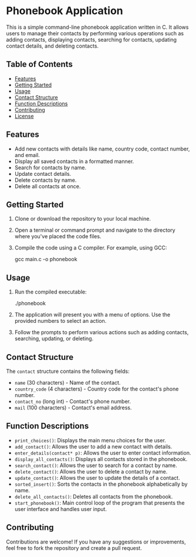# Phonebook Application

This is a simple command-line phonebook application written in C. It allows users to manage their contacts by performing various operations such as adding contacts, displaying contacts, 
searching for contacts, updating contact details, and deleting contacts.

## Table of Contents

- [Features](#features)
- [Getting Started](#getting-started)
- [Usage](#usage)
- [Contact Structure](#contact-structure)
- [Function Descriptions](#function-descriptions)
- [Contributing](#contributing)
- [License](#license)

## Features

- Add new contacts with details like name, country code, contact number, and email.
- Display all saved contacts in a formatted manner.
- Search for contacts by name.
- Update contact details.
- Delete contacts by name.
- Delete all contacts at once.

## Getting Started

1. Clone or download the repository to your local machine.

2. Open a terminal or command prompt and navigate to the directory where you've placed the code files.

3. Compile the code using a C compiler. For example, using GCC:

   
   gcc main.c -o phonebook
  

## Usage

1. Run the compiled executable:

 
   ./phonebook
   

2. The application will present you with a menu of options. Use the provided numbers to select an action.

3. Follow the prompts to perform various actions such as adding contacts, searching, updating, or deleting.

## Contact Structure

The `contact` structure contains the following fields:

- `name` (30 characters) - Name of the contact.
- `country_code` (4 characters) - Country code for the contact's phone number.
- `contact_no` (long int) - Contact's phone number.
- `mail` (100 characters) - Contact's email address.

## Function Descriptions

- `print_choices()`: Displays the main menu choices for the user.
- `add_contact()`: Allows the user to add a new contact with details.
- `enter_details(contact* p)`: Allows the user to enter contact information.
- `display_all_contacts()`: Displays all contacts stored in the phonebook.
- `search_contact()`: Allows the user to search for a contact by name.
- `delete_contact()`: Allows the user to delete a contact by name.
- `update_contact()`: Allows the user to update the details of a contact.
- `sorted_insert()`: Sorts the contacts in the phonebook alphabetically by name.
- `delete_all_contacts()`: Deletes all contacts from the phonebook.
- `start_phonebook()`: Main control loop of the program that presents the user interface and handles user input.

## Contributing

Contributions are welcome! If you have any suggestions or improvements, feel free to fork the repository and create a pull request.



